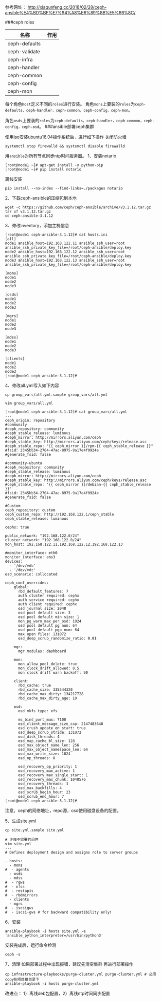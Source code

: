 参考网址： http://xiaqunfeng.cc/2018/02/28/ceph-ansible%E4%BD%BF%E7%94%A8%E6%89%8B%E5%86%8C/

###ceph roles

名称|作用
---|----
ceph-defaults|
ceph-validate|
ceph-infra|
ceph-handler|
ceph-common|
ceph-config|
ceph-mon|

每个角色```host```定义不同的```roles```进行安装。
角色```mons```上要装的```roles```为```ceph-defaults，ceph-handler，ceph-common，ceph-config，ceph-mon```。

角色```osds```上要装的```roles```为```ceph-defaults，ceph-handler，ceph-common，ceph-config，ceph-osd```。
###ansible部署ceph集群

使用iso安装ubuntu16.04操作系统后，进行如下操作
关闭防火墙
```
systemctl stop firewalld && systemctl disable firewalld
```
用```ansible```对所有节点同步ntp时间服务器。
1、安装notario
```
[root@node1 ~]# apt-get install -y python-pip
[root@node1 ~]# pip install notario
```
离线安装
```
pip install --no-index --find-links=./packages notario
```

2、下载ceph-ansible的压缩包到本地
```
wget -c https://github.com/ceph/ceph-ansible/archive/v3.1.12.tar.gz
tar xf v3.1.12.tar.gz
cd ceph-ansible-3.1.12
```

3、修改inventory，添加主机信息
```
[root@node1 ceph-ansible-3.1.12]# cat hosts.ini 
[all]
node1 ansible_host=192.168.122.11 ansible_ssh_user=root ansible_ssh_private_key_file=/root/ceph-ansible/deploy.key
node2 ansible_host=192.168.122.12 ansible_ssh_user=root ansible_ssh_private_key_file=/root/ceph-ansible/deploy.key
node3 ansible_host=192.168.122.13 ansible_ssh_user=root ansible_ssh_private_key_file=/root/ceph-ansible/deploy.key

[mons]
node1
node2
node3

[osds]
node1
node2
node3

[mgrs]
node1
node2
node3

[mdss]
node1
node2
node3

[clients]
node1
node2
node3
[root@node1 ceph-ansible-3.1.12]# 
```
4、修改all.yml写入如下内容
```
cp group_vars/all.yml.sample group_vars/all.yml

vim group_vars/all.yml

[root@node1 ceph-ansible-3.1.12]# cat group_vars/all.yml
---
ceph_origin: repository
#community
#ceph_repository: community
#ceph_stable_release: luminous
#ceph_mirror: http://mirrors.aliyun.com/ceph
#ceph_stable_key: http://mirrors.aliyun.com/ceph/keys/release.asc
#ceph_stable_repo: "{{ ceph_mirror }}/rpm-{{ ceph_stable_release }}"
#fsid: 2345bb34-2704-47ac-8975-9a17e4f9924e
#generate_fsid: false

#community-ubuntu
#ceph_repository: community
#ceph_stable_release: luminous
#ceph_mirror: http://mirrors.aliyun.com/ceph
#ceph_stable_key: http://mirrors.aliyun.com/ceph/keys/release.asc
#ceph_stable_repo: "{{ ceph_mirror }}/debian-{{ ceph_stable_release }}"
#fsid: 2345bb34-2704-47ac-8975-9a17e4f9924e
#generate_fsid: false

#Custom
ceph_repository: custom
ceph_custom_repo: http://192.168.122.1/ceph_stable
ceph_stable_release: luminous

cephx: true

public_network: "192.168.122.0/24"
cluster_network: "192.168.122.0/24"
mon_host: 192.168.122.11,192.168.122.12,192.168.122.13

#monitor_interface: eth0
monitor_interface: ens3
devices:
  - '/dev/vdb'
  - '/dev/vdc'
osd_scenario: collocated

ceph_conf_overrides:
    global:
      rbd_default_features: 7
      auth cluster required: cephx
      auth service required: cephx
      auth client required: cephx
      osd journal size: 2048
      osd pool default size: 3
      osd pool default min size: 1
      mon_pg_warn_max_per_osd: 1024
      osd pool default pg num: 64
      osd pool default pgp num: 64
      max open files: 131072
      osd_deep_scrub_randomize_ratio: 0.01

    mgr:
      mgr modules: dashboard

    mon:
      mon_allow_pool_delete: true
      mon_clock_drift_allowed: 0.5
      mon clock drift warn backoff: 50

    client:
      rbd_cache: true
      rbd_cache_size: 335544320
      rbd_cache_max_dirty: 134217728
      rbd_cache_max_dirty_age: 10

    osd:
      osd mkfs type: xfs

      ms_bind_port_max: 7100
      osd_client_message_size_cap: 2147483648
      osd_crush_update_on_start: true
      osd_deep_scrub_stride: 131072
      osd_disk_threads: 4
      osd_map_cache_bl_size: 128
      osd_max_object_name_len: 256
      osd_max_object_namespace_len: 64
      osd_max_write_size: 1024
      osd_op_threads: 8

      osd_recovery_op_priority: 1
      osd_recovery_max_active: 1
      osd_recovery_max_single_start: 1
      osd_recovery_max_chunk: 1048576
      osd_recovery_threads: 1
      osd_max_backfills: 4
      osd_scrub_begin_hour: 23
      osd_scrub_end_hour: 7
[root@node1 ceph-ansible-3.1.12]#
```
注意，ceph的网络地址，repo源，osd使用磁盘设备的配置。

5、生成site.yml
```
cp site.yml.sample site.yml

# 注释不需要的组件
vim site.yml
---
# Defines deployment design and assigns role to server groups

- hosts:
  - mons
#  - agents
  - osds
  - mdss
#  - rgws
#  - nfss
#  - restapis
#  - rbdmirrors
  - clients
  - mgrs
#  - iscsigws
#  - iscsi-gws # for backward compatibility only!
```
6、安装
```
ansible-playbook -i hosts site.yml -e 'ansible_python_interpreter=/usr/bin/python3'
```
安装完成后，运行命令检测
```
ceph -s
```
7、清理
如果部署过程中出现报错，建议先清空集群 再进行部署操作
```
cp infrastructure-playbooks/purge-cluster.yml purge-cluster.yml # 必须copy到项目根目录下
ansible-playbook -i hosts purge-cluster.yml
```

改进点： 1）离线deb包配置，2）离线ntp时间同步配置
